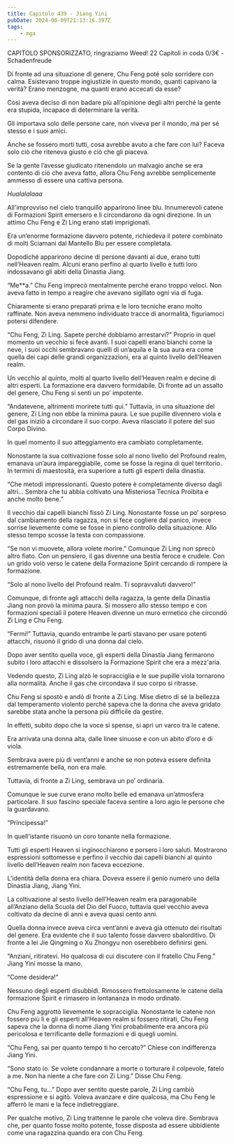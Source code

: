 ```yaml
---
title: Capitolo 439 - Jiang Yini
pubDate: 2024-06-09T21:13:16.397Z
tags:
    - mga
---
```



CAPITOLO SPONSORIZZATO, ringraziamo Weed!
22 Capitoli in coda 0/3€
-Schadenfreude


Di fronte ad una situazione dl genere, Chu Feng poté solo sorridere con calma. Esistevano troppe ingiustizie in questo mondo, quanti capivano la verità? Erano menzogne, ma quanti erano accecati da esse?


Così aveva deciso di non badare più all’opinione degli altri perché la gente era stupida, incapace di determinare la verità.


Gli importava solo delle persone care, non viveva per il mondo, ma per sé stesso e i suoi amici.


Anche se fossero morti tutti, cosa avrebbe avuto a che fare con lui? Faceva solo ciò che riteneva giusto e ciò che gli piaceva.


Se la gente l’avesse giudicato ritenendolo un malvagio anche se era contento di ciò che aveva fatto, allora Chu Feng avrebbe semplicemente ammesso di essere una cattiva persona.


*Hualalalaaa*


All'improvviso nel cielo tranquillo apparirono linee blu. Innumerevoli catene di Formazioni Spirit emersero e li circondarono da ogni direzione. In un attimo Chu Feng e Zi Ling erano stati imprigionati.


Era un’enorme formazione davvero potente, richiedeva il potere combinato di molti Sciamani dal Mantello Blu per essere completata.


Dopodiché apparirono decine di persone davanti ai due, erano tutti nell’Heaven realm. Alcuni erano perfino al quarto livello e tutti loro indossavano gli abiti della Dinastia Jiang.


“Me**a.” Chu Feng imprecò mentalmente perché erano troppo veloci. Non aveva fatto in tempo a reagire che avevano sigillato ogni via di fuga.


Chiaramente si erano preparati prima e le loro tecniche erano molto raffinate. Non aveva nemmeno individuato tracce di anormalità, figuriamoci potersi difendere.


“Chu Feng, Zi Ling. Sapete perché dobbiamo arrestarvi?” Proprio in quel momento un vecchio si fece avanti. I suoi capelli erano bianchi come la neve, i suoi occhi sembravano quelli di un’aquila e la sua aura era come quella dei capi delle grandi organizzazioni, era al quinto livello dell’Heaven realm.


Un vecchio al quinto, molti al quarto livello dell’Heaven realm e decine di altri esperti. La formazione era davvero formidabile. Di fronte ad un assalto del genere, Chu Feng si sentì un po’ impotente.


“Andatevene, altrimenti morirete tutti qui.” Tuttavia, in una situazione del genere, Zi Ling non ebbe la minima paura. Le sue pupille divennero viola e del gas iniziò a circondare il suo corpo. Aveva rilasciato il potere del suo Corpo Divino.


In quel momento il suo atteggiamento era cambiato completamente.


Nonostante la sua coltivazione fosse solo al nono livello del Profound realm, emanava un’aura impareggiabile, come se fosse la regina di quel territorio. In termini di maestosità, era superiore a tutti gli esperti della dinastia.


“Che metodi impressionanti. Questo potere è completamente diverso dagli altri… Sembra che tu abbia coltivato una Misteriosa Tecnica Proibita e anche molto bene.”


Il vecchio dai capelli bianchi fissò Zi Ling. Nonostante fosse un po’ sorpreso dal cambiamento della ragazza, non si fece cogliere dal panico, invece sorrise lievemente come se fosse in pieno controllo della situazione. Allo stesso tempo scosse la testa con compassione.


“Se non vi muovete, allora volete morire.” Comunque Zi Ling non sprecò altro fiato. Con un pensiero, il gas divenne una bestia feroce e crudele. Con un grido volò verso le catene della Formazione Spirit cercando di rompere la formazione.


“Solo al nono livello del Profound realm. Ti sopravvaluti davvero!”


Comunque, di fronte agli attacchi della ragazza, la gente della Dinastia Jiang non provò la minima paura. Si mossero allo stesso tempo e con formazioni speciali il potere Heaven divenne un muro ermetico che circondò Zi Ling e Chu Feng.


“Fermi!” Tuttavia, quando entrambe le parti stavano per usare potenti attacchi, risuonò il grido di una donna dal cielo.


Dopo aver sentito quella voce, gli esperti della Dinastia Jiang fermarono subito i loro attacchi e dissolsero la Formazione Spirit che era a mezz'aria.


Vedendo questo, Zi Ling alzò le sopracciglia e le sue pupille viola tornarono alla normalità. Anche il gas che circondava il suo corpo si ritrasse.


Chu Feng si spostò e andò di fronte a Zi Ling. Mise dietro di sé la bellezza dal temperamento violento perché sapeva che la donna che aveva gridato sarebbe stata anche la persona più difficile da gestire.


In effetti, subito dopo che la voce si spense, si aprì un varco tra le catene.


Era arrivata una donna alta, dalle linee sinuose e con un abito d’oro e di viola.


Sembrava avere più di vent’anni e anche se non poteva essere definita estremamente bella, non era male.


Tuttavia, di fronte a Zi Ling, sembrava un po’ ordinaria.


Comunque le sue curve erano molto belle ed emanava un’atmosfera particolare. Il suo fascino speciale faceva sentire a loro agio le persone che la guardavano.


“Principessa!”


In quell’istante risuonò un coro tonante nella formazione.


Tutti gli esperti Heaven si inginocchiarono e porsero i loro saluti. Mostrarono espressioni sottomesse e perfino il vecchio dai capelli bianchi al quinto livello dell’Heaven realm non faceva eccezione.


L’identità della donna era chiara. Doveva essere il genio numero uno della Dinastia Jiang, Jiang Yini.


La coltivazione al sesto livello dell’Heaven realm era paragonabile all’Anziano della Scuola del Dio del Fuoco, tuttavia quel vecchio aveva coltivato da decine di anni e aveva quasi cento anni.


Quella donna invece aveva circa vent’anni e aveva già ottenuto dei risultati del genere. Era evidente che il suo talento fosse davvero sbalorditivo. Di fronte a lei Jie Qingming o Xu Zhongyu non oserebbero definirsi geni.


“Anziani, ritiratevi. Ho qualcosa di cui discutere con il fratello Chu Feng.” Jiang Yini mosse la mano.


“Come desidera!”


Nessuno degli esperti disubbidì. Rimossero frettolosamente le catene della formazione Spirit e rimasero in lontananza in modo ordinato.


Chu Feng aggrottò lievemente le sopracciglia. Nonostante le catene non fossero più lì e gli esperti all’Heaven realm si fossero ritirati, Chu Feng sapeva che la donna di nome Jiang Yini probabilmente era ancora più pericolosa e terrificante delle formazioni e di quegli uomini.


“Chu Feng, sai per quanto tempo ti ho cercato?” Chiese con indifferenza Jiang Yini.


“Sono stato io. Se volete condannare a morte o torturare il colpevole, fatelo a me. Non ha niente a che fare con Zi Ling.” Disse Chu Feng.


“Chu Feng, tu…” Dopo aver sentito queste parole, Zi Ling cambiò espressione e si agitò. Voleva avanzare e dire qualcosa, ma Chu Feng le afferrò le mani e la fece indietreggiare.


Per qualche motivo, Zi Ling trattenne le parole che voleva dire. Sembrava che, per quanto fosse molto potente, fosse disposta ad essere ubbidiente come una ragazzina quando era con Chu Feng.



